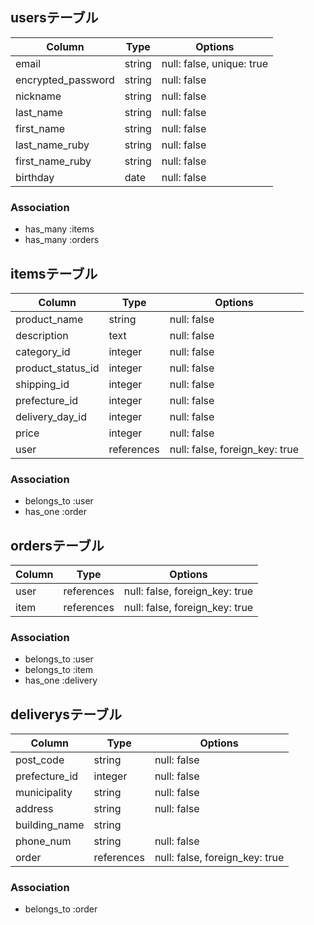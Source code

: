## usersテーブル

|Column              |Type     |Options                    |
|--------------------|---------|---------------------------|
| email              | string  | null: false, unique: true |
| encrypted_password | string  | null: false               |
| nickname           | string  | null: false               |
| last_name          | string  | null: false               |
| first_name         | string  | null: false               |
| last_name_ruby     | string  | null: false               |
| first_name_ruby    | string  | null: false               |
| birthday           | date    | null: false               |


### Association
- has_many :items
- has_many :orders

## itemsテーブル

|Column             |Type        |Options                         |
|-------------------|------------|--------------------------------|
| product_name      | string     | null: false                    |
| description       | text       | null: false                    |
| category_id       | integer    | null: false                    |
| product_status_id | integer    | null: false                    |
| shipping_id       | integer    | null: false                    |
| prefecture_id     | integer    | null: false                    |
| delivery_day_id   | integer    | null: false                    |
| price             | integer    | null: false                    |
| user              | references | null: false, foreign_key: true |

### Association
- belongs_to :user
- has_one :order

## ordersテーブル

|Column             |Type        |Options                         |
|-------------------|------------|--------------------------------|
| user              | references | null: false, foreign_key: true |
| item              | references | null: false, foreign_key: true |

### Association
- belongs_to :user
- belongs_to :item
- has_one :delivery

## deliverysテーブル

|Column             |Type        |Options                         |
|-------------------|------------|--------------------------------|
| post_code         | string     | null: false                    |
| prefecture_id     | integer    | null: false                    |
| municipality      | string     | null: false                    |
| address           | string     | null: false                    |
| building_name     | string     |                                |
| phone_num         | string     | null: false                    |
| order             | references | null: false, foreign_key: true |

### Association
- belongs_to :order
